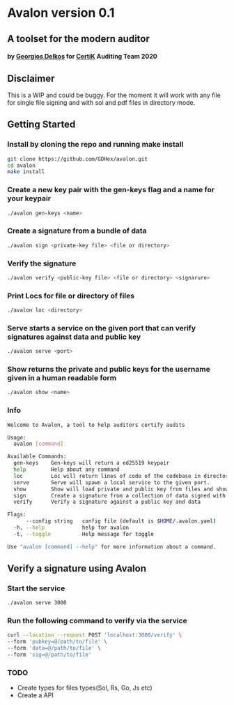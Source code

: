 # Avalon version 0.1

## A toolset for the modern auditor

#### by [Georgios Delkos](georgios.delkos@certik.io) for [CertiK](certik.io) Auditing Team 2020 

## Disclaimer
This is a WIP and could be buggy. For the moment it will work with any file for single file signing and with sol and pdf files in directory mode.

## Getting Started

### Install by cloning the repo and running make install

```bash
git clone https://github.com/GDHex/avalon.git
cd avalon
make install
```

### Create a new key pair with the gen-keys flag and a name for your keypair
```bash
./avalon gen-keys <name>
```

### Create a signature from a bundle of data

```bash
./avalon sign <private-key file> <file or directory> 
```

### Verify the signature 

```bash
./avalon verify <public-key file> <file or directory> <signarure>
```

### Print Locs for file or directory of files

```bash
./avalon loc <directory>
```

### Serve starts a service on the given port that can verify signatures against data and public key 

```bash
./avalon serve <port>
```

### Show returns the private and public keys for the username given in a human readable form

```bash
./avalon show <name>
```


### Info

``` bash
Welcome to Avalon, a tool to help auditors certify audits

Usage:
  avalon [command]

Available Commands:
  gen-keys    Gen-keys will return a ed25519 keypair
  help        Help about any command
  loc         Loc will return lines of code of the codebase in directory
  serve       Serve will spawn a local service to the given port.
  show        Show will load private and public key from files and show them in a hex format
  sign        Create a signature from a collection of data signed with a private key
  verify      Verify a signature against a public key and data

Flags:
      --config string   config file (default is $HOME/.avalon.yaml)
  -h, --help            help for avalon
  -t, --toggle          Help message for toggle

Use "avalon [command] --help" for more information about a command.
```

## Verify a signature using Avalon

### Start the service 

```bash
./avalon serve 3000
```

### Run the following command to verify via the service 

```bash
curl --location --request POST 'localhost:3000/verify' \
--form 'pubkey=@/path/to/file' \
--form 'data=@/path/to/file' \
--form 'sig=@/path/to/file'
```

### TODO
* Create types for files types(Sol, Rs, Go, Js etc)
* Create a API